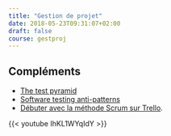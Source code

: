 ```yaml
---
title: "Gestion de projet"
date: 2018-05-23T09:31:07+02:00
draft: false
course: gestproj
---
```


## Compléments

* [The test pyramid](https://martinfowler.com/bliki/TestPyramid.html)
* [Software testing anti-patterns](http://blog.codepipes.com/testing/software-testing-antipatterns.html)
* [Débuter avec la méthode Scrum sur Trello](https://blog.trello.com/fr/methode-scrum).

{{< youtube IhKL1WYqIdY >}}
